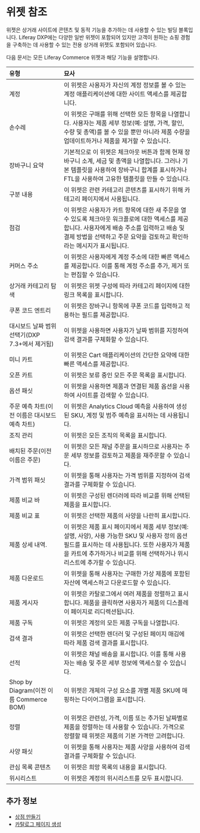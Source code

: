 # 위젯 참조

위젯은 상거래 사이트에 콘텐츠 및 동적 기능을 추가하는 데 사용할 수 있는 빌딩 블록입니다. Liferay DXP에는 다양한 일반 위젯이 포함되어 있지만 고객이 원하는 쇼핑 경험을 구축하는 데 사용할 수 있는 전용 상거래 위젯도 포함되어 있습니다.

다음 문서는 모든 Liferay Commerce 위젯과 해당 기능을 설명합니다.

| 유형                                  | 묘사                                                                                                                                    |
|:----------------------------------- |:------------------------------------------------------------------------------------------------------------------------------------- |
| 계정                                  | 이 위젯은 사용자가 자신의 계정 정보를 볼 수 있는 계정 애플리케이션에 대한 사이트 액세스를 제공합니다.                                                                            |
| 손수레                                 | 이 위젯은 구매를 위해 선택한 모든 항목을 나열합니다. 사용자는 제품 세부 정보(예: 설명, 가격, 할인, 수량 및 총액)를 볼 수 있을 뿐만 아니라 제품 수량을 업데이트하거나 제품을 제거할 수 있습니다.                    |
| 장바구니 요약                             | 기본적으로 이 위젯은 체크아웃 버튼과 함께 현재 장바구니 소계, 세금 및 총액을 나열합니다. 그러나 기본 템플릿을 사용하여 장바구니 합계를 표시하거나 FTL을 사용하여 고유한 템플릿을 만들 수 있습니다.                     |
| 구분 내용                               | 이 위젯은 관련 카테고리 콘텐츠를 표시하기 위해 카테고리 페이지에서 사용됩니다.                                                                                          |
| 점검                                  | 이 위젯은 사용자가 카트 항목에 대한 새 주문을 열 수 있도록 체크아웃 워크플로에 대한 액세스를 제공합니다. 사용자에게 배송 주소를 입력하고 배송 및 결제 방법을 선택하고 주문 요약을 검토하고 확인하라는 메시지가 표시됩니다.         |
| 커머스 주소                              | 이 위젯은 사용자에게 계정 주소에 대한 빠른 액세스를 제공합니다. 이를 통해 계정 주소를 추가, 제거 또는 편집할 수 있습니다.                                                               |
| 상거래 카테고리 탐색                         | 이 위젯은 위젯 구성에 따라 카테고리 페이지에 대한 링크 목록을 표시합니다.                                                                                            |
| 쿠폰 코드 엔트리                           | 이 위젯은 장바구니 항목에 쿠폰 코드를 입력하고 적용하는 필드를 제공합니다.                                                                                            |
| 대시보드 날짜 범위 선택기(DXP 7.3+에서 제거됨)      | 이 위젯을 사용하면 사용자가 날짜 범위를 지정하여 검색 결과를 구체화할 수 있습니다.                                                                                       |
| 미니 카트                               | 이 위젯은 Cart 애플리케이션의 간단한 요약에 대한 빠른 액세스를 제공합니다.                                                                                          |
| 오픈 카트                               | 이 위젯은 보류 중인 모든 주문 목록을 표시합니다.                                                                                                          |
| 옵션 패싯                               | 이 위젯을 사용하면 제품과 연결된 제품 옵션을 사용하여 사이트를 검색할 수 있습니다.                                                                                       |
| 주문 예측 차트(이전 이름은 대시보드 예측 차트)         | 이 위젯은 Analytics Cloud 예측을 사용하여 생성된 SKU, 계정 및 범주 예측을 표시하는 데 사용됩니다.                                                                     |
| 조직 관리                               | 이 위젯은 모든 조직의 목록을 표시합니다.                                                                                                               |
| 배치된 주문(이전 이름은 주문)                   | 이 위젯은 모든 채널 주문을 표시하므로 사용자는 주문 세부 정보를 검토하고 제품을 재주문할 수 있습니다.                                                                            |
| 가격 범위 패싯                            | 이 위젯을 통해 사용자는 가격 범위를 지정하여 검색 결과를 구체화할 수 있습니다.                                                                                         |
| 제품 비교 바                             | 이 위젯은 구성된 렌더러에 따라 비교를 위해 선택된 제품을 표시합니다.                                                                                               |
| 제품 비교 표                             | 이 위젯은 선택한 제품의 사양을 나란히 표시합니다.                                                                                                          |
| 제품 상세 내역.                           | 이 위젯은 제품 표시 페이지에서 제품 세부 정보(예: 설명, 사양), 사용 가능한 SKU 및 사용자 정의 옵션 필드를 표시하는 데 사용됩니다. 또한 사용자가 제품을 카트에 추가하거나 비교를 위해 선택하거나 위시리스트에 추가할 수 있습니다. |
| 제품 다운로드                             | 이 위젯을 통해 사용자는 구매한 가상 제품에 포함된 자산에 액세스하고 다운로드할 수 있습니다.                                                                                  |
| 제품 게시자                              | 이 위젯은 카탈로그에서 여러 제품을 정렬하고 표시합니다. 제품을 클릭하면 사용자가 제품의 디스플레이 페이지로 리디렉션됩니다.                                                                 |
| 제품 구독                               | 이 위젯은 계정의 모든 제품 구독을 나열합니다.                                                                                                            |
| 검색 결과                               | 이 위젯은 선택한 렌더러 및 구성된 페이지 매김에 따라 제품 검색 결과를 표시합니다.                                                                                       |
| 선적                                  | 이 위젯은 채널 배송을 표시합니다. 이를 통해 사용자는 배송 및 주문 세부 정보에 액세스할 수 있습니다.                                                                            |
| Shop by Diagram(이전 이름 Commerce BOM) | 이 위젯은 개체의 구성 요소를 개별 제품 SKU에 매핑하는 다이어그램을 표시합니다.                                                                                        |
| 정렬                                  | 이 위젯은 관련성, 가격, 이름 또는 추가된 날짜별로 제품을 정렬하는 데 사용할 수 있습니다. 가격으로 정렬할 때 위젯은 제품의 기본 가격만 고려합니다.                                                 |
| 사양 패싯                               | 이 위젯을 통해 사용자는 제품 사양을 사용하여 검색 결과를 구체화할 수 있습니다.                                                                                         |
| 관심 목록 콘텐츠                           | 이 위젯은 희망 목록의 내용을 표시합니다.                                                                                                               |
| 위시리스트                               | 이 위젯은 계정의 위시리스트를 모두 표시합니다.                                                                                                            |

## 추가 정보

* [상점 만들기](../creating-your-storefront.md)
* [카탈로그 페이지 생성](../creating-a-catalog-page.md)
